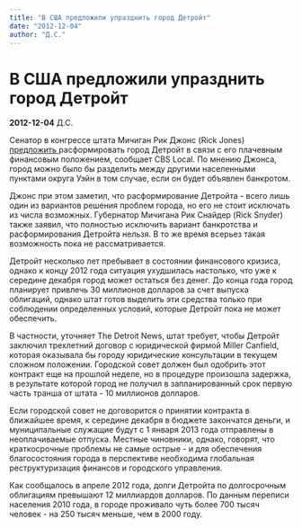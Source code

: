 ```yaml
---
title: "В США предложили упразднить город Детройт"
date: "2012-12-04"
author: "Д.С."
---
```


# В США предложили упразднить город Детройт

**2012-12-04** Д.С.

Сенатор в конгрессе штата Мичиган Рик Джонс (Rick Jones) [предложить ](http://lenta.ru/news/2012/11/29/dissolve/)расформировать город Детройт в связи с его плачевным финансовым положением, сообщает CBS Local. По мнению Джонса, город можно было бы разделить между другими населенными пунктами округа Уэйн в том случае, если он будет объявлен банкротом.

Джонс при этом заметил, что расформирование Детройта - всего лишь один из вариантов решения проблем города, но его не стоит исключать из числа возможных. Губернатор Мичигана Рик Снайдер (Rick Snyder) также заявил, что полностью исключить вариант банкротства и расформирования Детройта нельзя. В то же время всерьез такая возможность пока не рассматривается.

Детройт несколько лет пребывает в состоянии финансового кризиса, однако к концу 2012 года ситуация ухудшилась настолько, что уже к середине декабря город может остаться без денег. До конца года город планирует привлечь 30 миллионов долларов за счет выпуска облигаций, однако штат готов выделить эти средства только при соблюдении определенных условий, которые Детройт пока не может обеспечить.

В частности, уточняет The Detroit News, штат требует, чтобы Детройт заключил трехлетний договор с юридической фирмой Miller Canfield, которая оказывала бы городу юридические консультации в текущем сложном положении. Городской совет должен был одобрить этот контракт еще на прошлой неделе, но в процедуре произошла задержка, в результате которой город не получил в запланированный срок первую часть транша от штата - 10 миллионов долларов.

Если городской совет не договорится о принятии контракта в ближайшее время, к середине декабря в бюджете закончатся деньги, и муниципальные служащие будут с 1 января 2013 года отправлены в неоплачиваемые отпуска. Местные чиновники, однако, говорят, что краткосрочные проблемы не самые острые - и для обеспечения благосостояния города в перспективе необходима глобальная реструктуризация финансов и городского управления.

Как сообщалось в апреле 2012 года, долги Детройта по долгосрочным облигациям превышают 12 миллиардов долларов. По данным переписи населения 2010 года, в городе проживало чуть более 700 тысяч человек - на 250 тысяч меньше, чем в 2000 году.